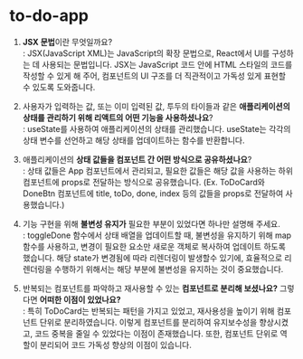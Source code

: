 # to-do-app
1. **JSX 문법**이란 무엇일까요?<br>
  : JSX(JavaScript XML)는 JavaScript의 확장 문법으로, React에서 UI를 구성하는 데 사용되는 문법입니다. JSX는 JavaScript 코드 안에 HTML 스타일의 코드를 작성할 수 있게 해 주어, 컴포넌트의 UI 구조를 더 직관적이고 가독성 있게 표현할 수 있도록 도와줍니다.<br>


2. 사용자가 입력하는 값, 또는 이미 입력된 값, 투두의 타이들과 같은 **애플리케이션의 상태를 관리하기 위해 리액트의 어떤 기능을 사용하셨나요**?<br>
  : useState를 사용하여 애플리케이션의 상태를 관리했습니다. useState는 각각의 상태 변수를 선언하고 해당 상태를 업데이트하는 함수를 반환합니다.<br>
  
3. 애플리케이션의 **상태 값들을 컴포넌트 간 어떤 방식으로 공유하셨나요**?<br>
  : 상태 값들은 App 컴포넌트에서 관리되고, 필요한 값들은 해당 값을 사용하는 하위 컴포넌트에 props로 전달하는 방식으로 공유했습니다. (Ex. ToDoCard와 DoneBtn 컴포넌트에 title, toDo, done, index 등의 값들을 props로 전달하여 사용했습니다.)<br>
  
4. 기능 구현을 위해 **불변성 유지가** 필요한 부분이 있었다면 하나만 설명해 주세요.<br>
  : toggleDone 함수에서 상태 배열을 업데이트할 때, 불변성을 유지하기 위해 map 함수를 사용하고, 변경이 필요한 요소만 새로운 객체로 복사하여 업데이트 하도록 했습니다. 해당 state가 변경됨에 따라 리렌더링이 발생할수 있기에, 효율적으로 리렌더링을 수행하기 위해서는 해당 부분에 불변성을 유지하는 것이 중요했습니다.<br>
  
5. 반복되는 컴포넌트를 파악하고 재사용할 수 있는 **컴포넌트로 분리해 보셨나요?** 그렇다면 **어떠한 이점이 있었나요?**<br>
   : 특히 ToDoCard는 반복되는 패턴을 가지고 있었고, 재사용성을 높이기 위해 컴포넌트 단위로 분리하였습니다. 이렇게 컴포넌트를 분리하여 유지보수성을 향상시켰고, 코드 중복을 줄일 수 있었다는 이점이 존재했습니다. 또한, 컴포넌트 단위로 역할이 분리되어 코드 가독성 향상의 이점이 있습니다.
